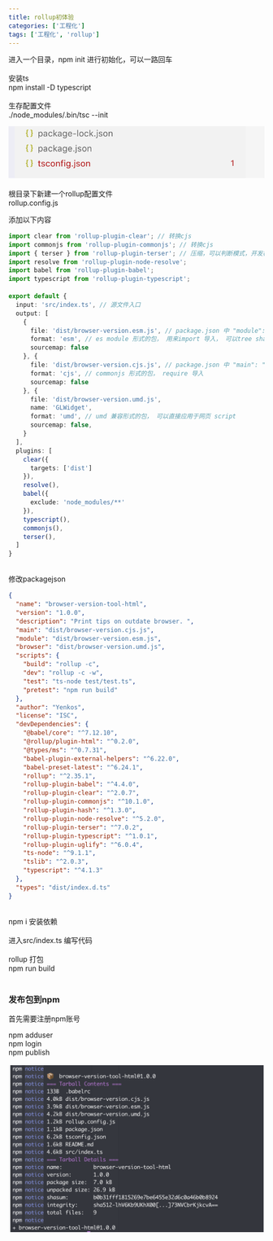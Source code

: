 ```yaml
---
title: rollup初体验
categories: ['工程化']
tags: ['工程化', 'rollup']
---
```



进入一个目录，npm init 进行初始化，可以一路回车<br />
<br />安装ts<br />npm install -D typescript      <br />
<br />生存配置文件<br />./node_modules/.bin/tsc --init

![](https://raw.githubusercontent.com/yenkos/PicGo/main/img/20210122102133.png)<br />
<br />根目录下新建一个rollup配置文件<br />rollup.config.js

添加以下内容
```typescript
import clear from 'rollup-plugin-clear'; // 转换cjs
import commonjs from 'rollup-plugin-commonjs'; // 转换cjs
import { terser } from 'rollup-plugin-terser'; // 压缩，可以判断模式，开发模式不加入到plugins
import resolve from 'rollup-plugin-node-resolve';
import babel from 'rollup-plugin-babel';
import typescript from 'rollup-plugin-typescript';

export default {
  input: 'src/index.ts', // 源文件入口
  output: [
    {
      file: 'dist/browser-version.esm.js', // package.json 中 "module": "dist/browser-version.esm.js"
      format: 'esm', // es module 形式的包， 用来import 导入， 可以tree shaking
      sourcemap: false
    }, {
      file: 'dist/browser-version.cjs.js', // package.json 中 "main": "dist/browser-version.cjs.js",
      format: 'cjs', // commonjs 形式的包， require 导入
      sourcemap: false
    }, {
      file: 'dist/browser-version.umd.js',
      name: 'GLWidget',
      format: 'umd', // umd 兼容形式的包， 可以直接应用于网页 script
      sourcemap: false,
    }
  ],
  plugins: [
    clear({
      targets: ['dist']
    }),
    resolve(),
    babel({
      exclude: 'node_modules/**'
    }),
    typescript(),
    commonjs(),
    terser(),
  ]
}
```

<br />修改packagejson
```json
{
  "name": "browser-version-tool-html",
  "version": "1.0.0",
  "description": "Print tips on outdate browser. ",
  "main": "dist/browser-version.cjs.js",
  "module": "dist/browser-version.esm.js",
  "browser": "dist/browser-version.umd.js",
  "scripts": {
    "build": "rollup -c",
    "dev": "rollup -c -w",
    "test": "ts-node test/test.ts",
    "pretest": "npm run build"
  },
  "author": "Yenkos",
  "license": "ISC",
  "devDependencies": {
    "@babel/core": "^7.12.10",
    "@rollup/plugin-html": "^0.2.0",
    "@types/ms": "^0.7.31",
    "babel-plugin-external-helpers": "^6.22.0",
    "babel-preset-latest": "^6.24.1",
    "rollup": "^2.35.1",
    "rollup-plugin-babel": "^4.4.0",
    "rollup-plugin-clear": "^2.0.7",
    "rollup-plugin-commonjs": "^10.1.0",
    "rollup-plugin-hash": "^1.3.0",
    "rollup-plugin-node-resolve": "^5.2.0",
    "rollup-plugin-terser": "^7.0.2",
    "rollup-plugin-typescript": "^1.0.1",
    "rollup-plugin-uglify": "^6.0.4",
    "ts-node": "^9.1.1",
    "tslib": "^2.0.3",
    "typescript": "^4.1.3"
  },
  "types": "dist/index.d.ts"
}

```

<br />npm i 安装依赖<br />
<br />进入src/index.ts 编写代码<br />
<br />rollup 打包<br />npm run build<br />
<br />

<a name="CPAFy"></a>
### 发布包到npm
首先需要注册npm账号

npm adduser<br />npm login<br />npm publish<br />
<br />![](https://raw.githubusercontent.com/yenkos/PicGo/main/img/20210122102143.png)<br />


